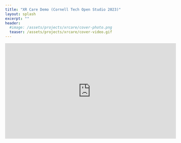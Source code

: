 ```yaml
---
title: "XR Care Demo (Cornell Tech Open Studio 2023)"
layout: splash
excerpt: ""
header:
  #image: /assets/projects/xrcare/cover-photo.png
  teaser: /assets/projects/xrcare/cover-video.gif
---
```



<iframe width="560" height="315" src="https://www.youtube.com/embed/qKdGosOu5Ko" title="YouTube video player" frameborder="0" allow="accelerometer; autoplay; clipboard-write; encrypted-media; gyroscope; picture-in-picture; web-share" allowfullscreen></iframe>

